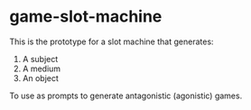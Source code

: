 # game-slot-machine

This is the prototype for a slot machine that generates:

1) A subject
2) A medium
3) An object 

To use as prompts to generate antagonistic (agonistic) games.
